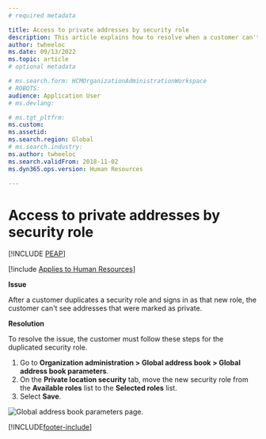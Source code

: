 ```yaml
---
# required metadata

title: Access to private addresses by security role
description: This article explains how to resolve when a customer can't access private addresses.
author: twheeloc
ms.date: 09/13/2022
ms.topic: article
# optional metadata

# ms.search.form: HCMOrganizationAdministrationWorkspace
# ROBOTS: 
audience: Application User
# ms.devlang: 

# ms.tgt_pltfrm: 
ms.custom: 
ms.assetid: 
ms.search.region: Global
# ms.search.industry: 
ms.author: twheeloc
ms.search.validFrom: 2018-11-02
ms.dyn365.ops.version: Human Resources

---
```


# Access to private addresses by security role


[!INCLUDE [PEAP](../includes/peap-2.md)]

[!include [Applies to Human Resources](../includes/applies-to-hr.md)]

**Issue**

After a customer duplicates a security role and signs in as that new role, the customer can't see addresses that were marked as private.

**Resolution**

To resolve the issue, the customer must follow these steps for the duplicated security role.

1. Go to **Organization administration \> Global address book \> Global address book parameters**.
2. On the **Private location security** tab, move the new security role from the **Available roles** list to the **Selected roles** list.
3. Select **Save**.

![Global address book parameters page.](media/GAD-parameters.png)


[!INCLUDE[footer-include](../includes/footer-banner.md)]
